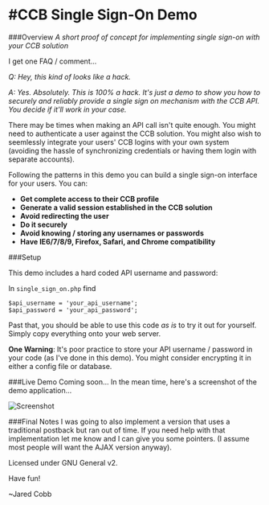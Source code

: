 #CCB Single Sign-On Demo
===
###Overview
*A short proof of concept for implementing single sign-on with your CCB solution*

I get one FAQ / comment...

*Q: Hey, this kind of looks like a hack.*

*A: Yes. Absolutely. This is 100% a hack. It's just a demo to show you how to securely and reliably provide a single sign on mechanism with the CCB API. You decide if it'll work in your case.*

There may be times when making an API call isn't quite enough. You might need to authenticate a user against the CCB solution. You might also wish to seemlessly integrate your users' CCB logins with your own system (avoiding the hassle of synchronizing credentials or having them login with separate accounts).

Following the patterns in this demo you can build a single sign-on interface for your users. You can:

* **Get complete access to their CCB profile**
* **Generate a valid session established in the CCB solution**
* **Avoid redirecting the user**
* **Do it securely**
* **Avoid knowing / storing any usernames or passwords**
* **Have IE6/7/8/9, Firefox, Safari, and Chrome compatibility**

###Setup

This demo includes a hard coded API username and password:

In `single_sign_on.php` find

	$api_username = 'your_api_username';
	$api_password = 'your_api_password';

Past that, you should be able to use this code *as is* to try it out for yourself. Simply copy everything onto your web server.

**One Warning**: It's poor practice to store your API username / password in your code (as I've done in this demo). You might consider encrypting it in either a config file or database.

###Live Demo
Coming soon… In the mean time, here's a screenshot of the demo application…

![Screenshot](http://i.imgur.com/lnI8ggn.png "Screenshot")

###Final Notes
I was going to also implement a version that uses a traditional postback but ran out of time. If you need help with that implementation let me know and I can give you some pointers. (I assume most people will want the AJAX version anyway).

Licensed under GNU General v2.

Have fun!

~Jared Cobb
